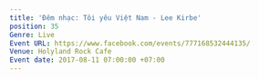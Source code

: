 ```yaml
---
title: 'Đêm nhạc: Tôi yêu Việt Nam - Lee Kirbe'
position: 35
Genre: Live
Event URL: https://www.facebook.com/events/777168532444135/
Venue: Holyland Rock Cafe
Event date: 2017-08-11 07:00:00 +07:00
---
```


